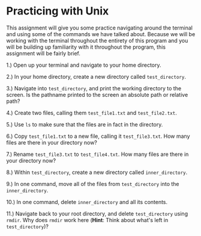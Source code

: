 # Practicing with Unix

This assignment will give you some practice navigating around the terminal
and using some of the commands we have talked about. Because we will be 
working with the terminal throughout the entirety of this program and you 
will be building up familiarity with it throughout the program, this 
assignment will be fairly brief. 

1.) Open up your terminal and navigate to your home directory. 

2.) In your home directory, create a new directory called 
`test_directory`.

3.) Navigate into `test_directory`, and print the working directory
to the screen. Is the pathname printed to the screen an absolute path
or relative path?

4.) Create two files, calling them `test_file1.txt` and `test_file2.txt`. 

5.) Use `ls` to make sure that the files are in fact in the directory. 

6.) Copy `test_file1.txt` to a new file, calling it `test_file3.txt`. How
many files are there in your directory now? 

7.) Rename `test_file3.txt` to `test_file4.txt`. How many files are there 
in your directory now?

8.) Within `test_directory`, create a new directory called `inner_directory`.

9.) In one command, move all of the files from `test_directory` into the 
`inner_directory`. 

10.) In one command, delete `inner_directory` and all its contents. 

11.) Navigate back to your root directory, and delete `test_directory` using 
`rmdir`. Why does `rmdir` work here (**Hint**: Think about what's left in 
`test_directory`)?
